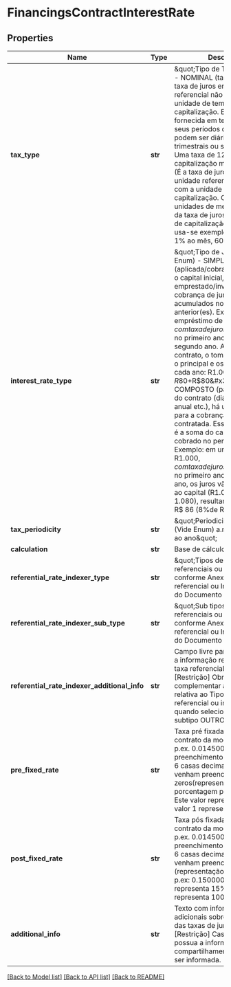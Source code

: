 # FinancingsContractInterestRate

## Properties
Name | Type | Description | Notes
------------ | ------------- | ------------- | -------------
**tax_type** | **str** | \&quot;Tipo de Taxa (vide  Enum) - NOMINAL (taxa nominal é uma taxa de juros em que a unidade referencial não coincide com a unidade de tempo da capitalização. Ela é sempre fornecida em termos anuais, e seus períodos de capitalização podem ser diários, mensais, trimestrais ou semestrais. p.ex. Uma taxa de 12% ao ano com capitalização mensal) - EFETIVA (É a taxa de juros em que a unidade referencial coincide com a unidade de tempo da capitalização. Como as unidades de medida de tempo da taxa de juros e dos períodos de capitalização são iguais, usa-se exemplos simples como 1% ao mês, 60% ao ano)\&quot;  | 
**interest_rate_type** | **str** | \&quot;Tipo de Juros  (vide  Enum) - SIMPLES (aplicada/cobrada sempre sobre o capital inicial, que é o valor emprestado/investido. Não há cobrança de juros sobre juros acumulados no(s) período(s) anterior(es). Exemplo: em um empréstimo de R$1.000, com taxa de juros simples de 8% a.a., com duração de 2 anos, o total de juros será R$80 no primeiro ano e R$ 80 no segundo ano. Ao final do contrato, o tomador irá devolver o principal e os juros simples de cada ano: R$1.000+R$80+R$80&#x3D;R$1.160) - COMPOSTO (para cada período do contrato (diário, mensal, anual etc.), há um “novo capital” para a cobrança da taxa de juros contratada. Esse “novo capital” é a soma do capital e do juro cobrado no período anterior. Exemplo: em um empréstimo de R$1.000, com taxa de juros composta de 8% a.a., com duração de 2 anos, o total de juros será R$80 no primeiro ano. No segundo ano, os juros vão ser somados ao capital (R$1.000 + R$ 80 &#x3D; R$ 1.080), resultando em juros de R$ 86 (8%de R$ 1.080))\&quot;  | 
**tax_periodicity** | **str** | \&quot;Periodicidade da taxa . (Vide  Enum) a.m - ao mês a.a. - ao ano\&quot;  | 
**calculation** | **str** | Base de cálculo | 
**referential_rate_indexer_type** | **str** | \&quot;Tipos de taxas referenciais ou indexadores, conforme Anexo 5: Taxa referencial ou Indexador (Indx), do Documento 3040\&quot;  | 
**referential_rate_indexer_sub_type** | **str** | \&quot;Sub tipos de taxas referenciais ou indexadores, conforme Anexo 5: Taxa referencial ou Indexador (Indx), do Documento 3040\&quot;  | [optional] 
**referential_rate_indexer_additional_info** | **str** | Campo livre para complementar a informação relativa ao Tipo de taxa referencial ou indexador.  [Restrição] Obrigatório para complementar a informação relativa ao Tipo de taxa referencial ou indexador, quando selecionada o tipo ou subtipo OUTRO.  | [optional] 
**pre_fixed_rate** | **str** | Taxa pré fixada aplicada sob o contrato da modalidade crédito. p.ex. 0.014500.    O preenchimento deve respeitar as 6 casas decimais, mesmo que venham preenchidas com zeros(representação de porcentagem p.ex: 0.150000. Este valor representa 15%. O valor 1 representa 100%).  | [optional] 
**post_fixed_rate** | **str** | Taxa pós fixada aplicada sob o contrato da modalidade crédito. p.ex. 0.014500.    O preenchimento deve respeitar as 6 casas decimais, mesmo que venham preenchidas com zeros (representação de porcentagem p.ex: 0.150000. Este valor representa 15%. O valor 1 representa 100%).  | [optional] 
**additional_info** | **str** | Texto com informações adicionais sobre a composição das taxas de juros pactuadas.   [Restrição] Caso a instituição possua a informação para compartilhamento, esta deverá ser informada.  | [optional] 

[[Back to Model list]](../README.md#documentation-for-models) [[Back to API list]](../README.md#documentation-for-api-endpoints) [[Back to README]](../README.md)

